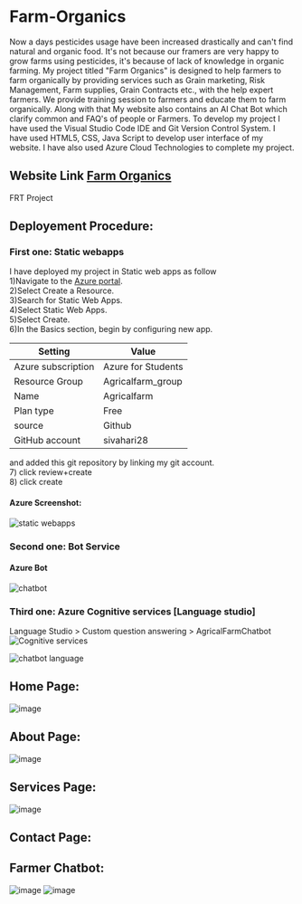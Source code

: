# Farm-Organics
Now a days pesticides usage have been increased drastically and can't find natural and organic food. It's not because our framers are very happy to grow farms using pesticides, it's because of lack of knowledge in organic farming. My project titled "Farm Organics" is designed to help farmers to farm organically by providing services such as Grain marketing, Risk Management, Farm supplies, Grain Contracts etc., with the help expert farmers. We provide training session to farmers and educate them to farm organically. Along with that My website also contains an AI Chat Bot which clarify common and FAQ's of people or Farmers. To develop my project I have used the Visual Studio Code IDE and Git Version Control System. I have used HTML5, CSS, Java Script to develop user interface of my website. I have also used Azure Cloud Technologies to complete my project.
 ## Website Link [Farm Organics](https://sivanikuchi30.github.io/Farm-Organics/)
FRT Project
## Deployement Procedure:
### First one: Static webapps
I have deployed my project in Static web apps as follow <br />
  1)Navigate to the [Azure portal](https://portal.azure.com/). <br />
  2)Select Create a Resource.<br />
  3)Search for Static Web Apps.<br />
  4)Select Static Web Apps.<br />
  5)Select Create.<br />
  6)In the Basics section, begin by configuring new app.<br />
  
  | Setting  | Value |
  | ------------- | ------------- |
  | Azure subscription	| Azure for Students |
  | Resource Group	| Agricalfarm_group | 
  | Name	| Agricalfarm | 
  | Plan type | Free | 
  | source | Github | 
  | GitHub account| sivahari28 |
  
  and added this git repository by linking my git account.<br />
  7) click review+create<br />
  8) click create
  <br />
  #### Azure Screenshot:
  ![static webapps](https://user-images.githubusercontent.com/115481580/210054238-5bac69b3-6896-4bae-901f-afaf2a8ce13d.png)

 ### Second one: Bot Service
 #### Azure Bot 
 ![chatbot](https://user-images.githubusercontent.com/115481580/210054268-4c9621d0-18bf-46ce-8c85-9b98e479a6fd.png)

 ### Third one: Azure Cognitive services [Language studio]
  Language Studio > Custom question answering > AgricalFarmChatbot
 ![Cognitive services](https://user-images.githubusercontent.com/115481580/210054607-3e7d5b22-9f75-418d-8ecb-425d654c3a27.png)

 ![chatbot language](https://user-images.githubusercontent.com/115481580/210054299-7589af88-1d73-4ad9-ba3d-b001ef28a28a.png)

  
  ## Home Page:
  ![image](https://user-images.githubusercontent.com/121791272/210218319-668e9109-de05-43d1-b8ec-ee8540c8cb90.png)


  ## About Page:
  ![image](https://user-images.githubusercontent.com/121791272/210217051-664503c0-03e0-4139-82b9-0c1e790834ed.png)
  
  
  ## Services Page:
  ![image](https://user-images.githubusercontent.com/121791272/210217228-fd962887-cafe-4131-bdba-59aae8e915c1.png)


  ## Contact Page:


  ## Farmer Chatbot:
  ![image](https://user-images.githubusercontent.com/115481580/210005557-91b23579-8d6d-4888-a4b2-0f036d0983be.png)
  ![image](https://user-images.githubusercontent.com/115481580/210005643-b6468e75-1370-41df-87dc-6173c12f3896.png)

